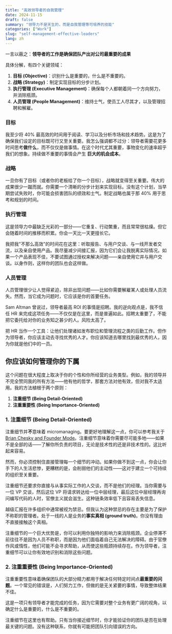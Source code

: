 ```yaml
---
title: "高效领导者的自我管理"
date: 2024-11-15
draft: false
summary: "领导力不是天生的，而是自我管理等可培养的技能"
categories: ["Work"]
slug: "self-management-effective-leaders"
lang: zh
---
```


一言以蔽之：**领导者的工作是确保团队产出对公司最重要的成果**

具体分解，有四个关键领域：

1.  **目标 (Objective)**：识别什么是重要的，什么是不重要的。
2.  **战略 (Strategy)**：制定实现目标的分步计划。
3.  **执行管理 (Executive Management)**：确保每个人都朝着同一个方向努力，并消除瓶颈。
4.  **人员管理 (People Management)**：维持士气，使员工人尽其才，以及管理招聘和解雇。

### 目标

我至少将 40% 最高效的时间用于阅读、学习以及分析市场和技术趋势。这是为了确保我们设定的目标既可行又至关重要。我怎么强调都不过分：领导者需要花更多时间思考**做什么**，而不仅仅是做事情。在这个时代尤其重要，事物变化的速率超乎我们的想象。持续做不重要的事情会产生 **巨大的机会成本**。

### 战略

一旦你有了目标（或者你的老板给了你一个目标），战略就变得至关重要。伟大的成果很少一蹴而就。你需要一个清晰的分步计划来实现目标。没有这个计划，当早期尝试失败时，你可能会损害团队的绩效和士气。制定战略也属于那 40% 用于思考和规划的时间。

### 执行管理

这是领导力中最缺乏光彩的一部分——它重复、行动繁重，而且常常很枯燥。但它会随着时间的推移而积累。你会一天比一天更擅长它。

我把我"不那么高效"的时间花在这里：听取报告、与用户交谈、与一线开发者交流，以及亲自使用产品。我尽量减少间接汇报，因为它们会让我脱离实际情况。如果一个产品表现不佳，不要试图通过授权来解决问题——亲自使用它并与用户交谈。以身作则，这样你的团队也会这样做。

### 人员管理

人员管理很少让人觉得紧迫，除非出现问题——比如你需要解雇某人或处理人员流失。然而，当它成为问题时，它应该是你的首要任务。

Sam Altman 曾说过，领导者最高 ROI 的事情是招聘。我的逆向观点是，我不信任 HR 来完成这项任务——不仅仅是在这里，而是普遍如此。招聘太重要了，不能把它委托给对你的业务知之甚少的人。风险太高了。

把 HR 当作一个工具：让他们处理诸如发布职位和管理流程之类的后勤工作。但作为领导者，你应该主动去寻找优秀的人才。你应该知道去哪里找到最优秀的人，因为你就是他们中的一员。

## 你应该如何管理你的下属

这个问题在很大程度上取决于你的个性和你所经营的业务类型。例如，我的领导并不完全赞同我的所有方法——他有他的哲学，那套方法对他有效，但对我不太适用。我的方法植根于两个原则：

1.  **注重细节 (Being Detail-Oriented)**
2.  **注重重要性 (Being Importance-Oriented)**

### 1. 注重细节 (Being Detail-Oriented)

注重细节并**不**意味着 micromanaging。要更好地理解这一点，你可以参考我关于 [Brian Chesky and Founder Mode](https://www.hancezhang.blog/zh/posts/founder-mode/)。注重细节意味着你需要尽可能多地——如果不是全部的话——了解你所负责的项目，无论是技术性的还是非技术性的。这比听起来容易。

然而，你必须控制住直接管理每一个细节的冲动。如果你做不到这一点，你会让你手下的人生活悲惨，更糟糕的是，会削弱他们的主动性——这对于建立一个可持续的组织至关重要。

注重细节还要求你直接与从事实际工作的人交谈，而不是他们的经理。当你需要与一位 VP 交谈，然后这位 VP 将请求转达给一位中层经理，最后这位中层经理再询问编写代码的人时，官僚主义就会滋生。这种链条效率低下且容易丢失信息。

越级汇报在许多组织中通常被视为禁忌。但我认为这种禁忌的存在主要是为了保护不称职的管理者。处于一线的人是业务的**事实真相 (ground truth)**。你没有理由不直接接触这个真相。

注重细节的一个巨大优势是，你可以利用你独特的影响力来消除瓶颈。企业停滞不前往往不是因为人员不称职，而是因为他们面临着自己无法解决的障碍。由于官僚作风或惰性，他们可能不会寻求帮助，从而使这些瓶颈持续存在。作为领导者，注重细节可以让你有效地识别和消除这些问题。

### 2. 注重重要性 (Being Importance-Oriented)

注重重要性意味着确保团队的大部分精力都用于解决任何特定时间点**最重要的问题**。一个常见的错误是，人们努力工作，但做的是无关紧要的事情，导致整体结果不佳。

这是一项只有领导者才能完成的任务，因为它需要对整个业务有更广阔的视角，以确定什么是重要的，什么是不重要的。

注重细节在这里也有帮助。只有当你接近细节时，你才能验证你的团队是否在处理最关键的问题。没有这种联系，你就有可能把团队引向错误的方向。